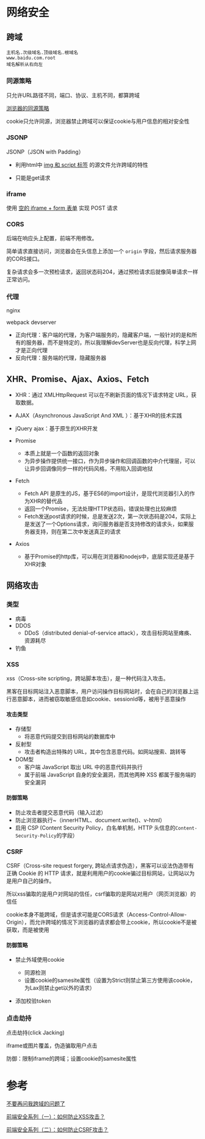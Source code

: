 # 网络安全



## 跨域

```
主机名.次级域名.顶级域名.根域名
www.baidu.com.root
域名解析从右向左
```



### 同源策略

只允许URL路径不同，端口、协议、主机不同，都算跨域

[浏览器的同源策略](https://developer.mozilla.org/zh-CN/docs/Web/Security/Same-origin_policy)

cookie只允许同源，浏览器禁止跨域可以保证cookie与用户信息的相对安全性



### JSONP

JSONP（JSON with Padding）

- 利用html中 <u>img 和 script 标签</u> 的源文件允许跨域的特性

- 只能是get请求



### iframe

使用 <u>空的 iframe + form 表单</u> 实现 POST 请求



### CORS

后端在响应头上配置，前端不用修改。

简单请求直接访问，浏览器会在头信息上添加一个 `origin` 字段，然后请求服务器的CORS接口。

复杂请求会多一次预检请求，返回状态码204，通过预检请求后就像简单请求一样正常访问。



### 代理

nginx

webpack devserver

- 正向代理：客户端的代理，为客户端服务的，隐藏客户端，一般针对的是和所有的服务器，而不是特定的，所以我理解devServer也是反向代理，科学上网才是正向代理
- 反向代理：服务端的代理，隐藏服务器



## XHR、Promise、Ajax、Axios、Fetch

- XHR：通过 XMLHttpRequest 可以在不刷新页面的情况下请求特定 URL，获取数据。
- AJAX（Asynchronous JavaScript And XML ）：基于XHR的技术实践
- jQuery ajax：基于原生的XHR开发
- Promise
  - 本质上就是一个函数的返回对象
  - 为异步操作提供统一接口，作为异步操作和回调函数的中介代理层，可以让异步回调像同步一样的代码风格，不用陷入回调地狱

- Fetch
  - Fetch API 是原生的JS，基于ES6的import设计，是现代浏览器引入的作为XHR的替代品
  - 返回一个Promise，无法处理HTTP状态码，错误处理也比较麻烦
  - Fetch发送post请求的时候，总是发送2次，第一次状态码是204，实际上是发送了一个Options请求，询问服务器是否支持修改的请求头，如果服务器支持，则在第二次中发送真正的请求
- Axios
  - 基于Promise的http库，可以用在浏览器和nodejs中，底层实现还是基于XHR对象



## 网络攻击

### 类型

- 病毒
- DDOS
  - DDoS（distributed denial-of-service attack），攻击目标网站至瘫痪、资源耗尽
- 钓鱼



### XSS

xss（Cross-site scripting，跨站脚本攻击），是一种代码注入攻击。

黑客在目标网站注入恶意脚本，用户访问操作目标网站时，会在自己的浏览器上运行恶意脚本，进而被窃取敏感信息如cookie、sessionId等，被用于恶意操作

#### 攻击类型

- 存储型
  - 将恶意代码提交到目标网站的数据库中
- 反射型
  - 攻击者构造出特殊的 URL，其中包含恶意代码。如网站搜索、跳转等
- DOM型
  - 客户端 JavaScript 取出 URL 中的恶意代码并执行
  - 属于前端 JavaScript 自身的安全漏洞，而其他两种 XSS 都属于服务端的安全漏洞

#### 防御策略

- 防止攻击者提交恶意代码（输入过滤）
- 防止浏览器执行~（innerHTML、document.write()、v-html）
- 启用 CSP (Content Security Policy，白名单机制，HTTP 头信息的`Content-Security-Policy`的字段）



### CSRF

CSRF（Cross-site request forgery, 跨站点请求伪造），黑客可以设法伪造带有正确 Cookie 的 HTTP 请求，就是利用用户的cookie骗过目标网站，让网站以为是用户自己的操作。

所以xss骗取的是用户对网站的信任，csrf骗取的是网站对用户（网页浏览器）的信任

cookie本身不能跨域，但是请求可能是CORS请求（Access-Control-Allow-Origin），而允许跨域的情况下浏览器的请求都会带上cookie，所以cookie不是被获取，而是被使用

#### 防御策略

- 禁止外域使用cookie
  - 同源检测
  - 设置cookie的samesite属性（设置为Strict则禁止第三方使用该cookie，为Lax则禁止get以外的请求）

- 添加校验token



### 点击劫持

点击劫持(click Jacking)

iframe或图片覆盖，伪造骗取用户点击

防御：限制iframe的跨域；设置cookie的samesite属性



# 参考

[不要再问我跨域的问题了](https://segmentfault.com/a/1190000015597029)

[前端安全系列（一）：如何防止XSS攻击？](https://tech.meituan.com/2018/09/27/fe-security.html)

[前端安全系列（二）：如何防止CSRF攻击？](https://tech.meituan.com/2018/10/11/fe-security-csrf.html)